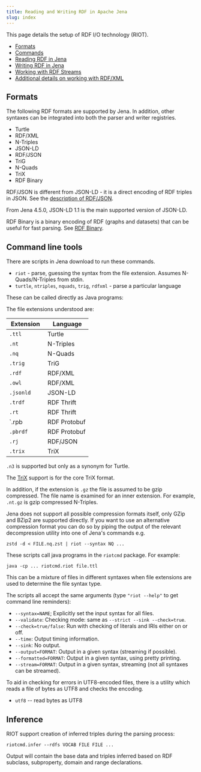 ```yaml
---
title: Reading and Writing RDF in Apache Jena
slug: index
---
```


This page details the setup of RDF I/O technology (RIOT).

* [Formats](#formats)
* [Commands](#command-line-tools)
* [Reading RDF in Jena](rdf-input.html)
* [Writing RDF in Jena](rdf-output.html)
* [Working with RDF Streams](streaming-io.html)
* [Additional details on working with RDF/XML](rdfxml_howto.html)

## Formats

The following RDF formats are supported by Jena. In addition, other syntaxes
can be integrated into both the parser and writer registries.

- Turtle
- RDF/XML
- N-Triples
- JSON-LD
- RDF/JSON
- TriG
- N-Quads
- TriX
- RDF Binary

RDF/JSON is different from JSON-LD - it is a direct encoding of RDF triples in JSON.
See the [description of RDF/JSON](rdf-json.html).

From Jena 4.5.0, JSON-LD 1.1 is the main supported version of JSON-LD.

RDF Binary is a binary encoding of RDF (graphs and datasets) that can be useful
for fast parsing.  See [RDF Binary](rdf-binary.html).

## Command line tools

There are scripts in Jena download to run these commands.

- `riot` - parse, guessing the syntax from the file extension.
    Assumes N-Quads/N-Triples from stdin.
- `turtle`, `ntriples`, `nquads`, `trig`, `rdfxml` - parse a particular language

These can be called directly as Java programs:

The file extensions understood are:

| &nbsp;Extension&nbsp; |&nbsp; Language&nbsp; |
|-----------|--------------|
| `.ttl`    | Turtle       |
| `.nt`     | N-Triples    |
| `.nq`     | N-Quads      |
| `.trig`   | TriG         |
| `.rdf`    | RDF/XML      |
| `.owl`    | RDF/XML      |
| `.jsonld` | JSON-LD      |
| `.trdf`   | RDF Thrift   |
| `.rt`     | RDF Thrift   |
| `.rpb     | RDF Protobuf |
| `.pbrdf`  | RDF Protobuf |
| `.rj`     | RDF/JSON     |
| `.trix`   | TriX         |

`.n3` is supported but only as a synonym for Turtle.

The [TriX](trix.html) support is for the core TriX format.

In addition, if the extension is `.gz` the file is assumed to be gzip
compressed. The file name is examined for an inner extension. For
example, `.nt.gz` is gzip compressed N-Triples.

Jena does not support all possible compression formats itself, only
GZip and BZip2 are supported directly.  If you want to use an 
alternative compression format you can do so by piping the output of the
relevant decompression utility into one of Jena's commands e.g.

    zstd -d < FILE.nq.zst | riot --syntax NQ ...

These scripts call java programs in the `riotcmd` package. For example:

    java -cp ... riotcmd.riot file.ttl

This can be a mixture of files in different syntaxes when file extensions
are used to determine the file syntax type.

The scripts all accept the same arguments (type `"riot --help"` to
get command line reminders):

-   `--syntax=NAME`; Explicitly set the input syntax for all files.
-   `--validate`: Checking mode: same as `--strict --sink --check=true`.
-   `--check=true/false`: Run with checking of literals and IRIs either on or off.
-   `--time`: Output timing information.
-   `--sink`: No output.
-   `--output=FORMAT`: Output in a given syntax (streaming if possible).
-   `--formatted=FORMAT`: Output in a given syntax, using pretty printing.
-   `--stream=FORMAT`: Output in a given syntax, streaming (not all syntaxes can be streamed).


To aid in checking for errors in UTF8-encoded files, there is a
utility which reads a file of bytes as UTF8 and checks the encoding.

-   `utf8` -- read bytes as UTF8

## Inference

RIOT support creation of inferred triples during the parsing
process:

    riotcmd.infer --rdfs VOCAB FILE FILE ...

Output will contain the base data and triples inferred based on
RDF subclass, subproperty, domain and range declarations.
